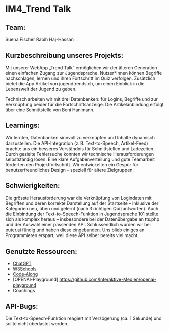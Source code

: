 # IM4_Trend Talk

## Team:
Suena Fischer
Rabih Haj-Hassan

## Kurzbeschreibung unseres Projekts:
Mit unserer WebApp „Trend Talk“ ermöglichen wir der älteren Generation einen einfachen Zugang zur Jugendsprache. Nutzer*innen können Begriffe nachschlagen, lernen und ihren Fortschritt im Quiz verfolgen. Zusätzlich bietet die App Artikel von jugendtrends.ch, um einen Einblick in die Lebenswelt der Jugend zu geben.

Technisch arbeiten wir mit drei Datenbanken: für Logins, Begriffe und zur Verknüpfung beider für die Fortschrittsanzeige. Die Artikelanbindung erfolgt über eine Schnittstelle von Beni Hanimann.

## Learnings:
Wir lernten, Datenbanken sinnvoll zu verknüpfen und Inhalte dynamisch darzustellen.
Die API-Integration (z. B. Text-to-Speech, Artikel-Feed) brachte uns ein besseres Verständnis für Schnittstellen und Ladezeiten.
Durch gezielte Fehlersuche konnten wir technische Herausforderungen selbstständig lösen.
Eine klare Aufgabenverteilung und gute Teamarbeit förderten den Projektfortschritt.
Wir entwickelten ein Gespür für benutzerfreundliches Design – speziell für ältere Zielgruppen.

## Schwierigkeiten:

Die grösste Herausforderung war die Verknüpfung von Logindaten mit Begriffen und deren korrekte Darstellung auf der Startseite – inklusive der Kategorien neu, üben und gelernt (nach 3 richtigen Quizantworten).
Auch die Einbindung der Text-to-Speech-Funktion in Jugendsprache 101 stellte sich als komplex heraus – insbesondere bei der Datenübergabe an tts.php und der Auswahl einer passenden API. Schlussendlich wurden wir bei puter.ai fündig und haben diese eingebunden. Uns blieb einiges an Programmieren erspart, weil diese API selber bereits viel macht.

## Genutzte Ressourcen:
- [ChatGPT](https://chat.openai.com)
- [W3Schools](https://www.w3schools.com)
- [Code-Along](https://github.com/Interaktive-Medien/2025-im4-bern-working-folder)
- [OPENAI-Playground] https://github.com/Interaktive-Medien/openai-playground
- Coachings

## API-Bugs:
Die Text-to-Speech-Funktion reagiert mit Verzögerung (ca. 1 Sekunde) und sollte nicht überlastet werden.